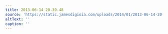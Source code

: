 ```yaml
---
title: 2013-06-14 20.39.48
source: 'https://static.jamesdigioia.com/uploads/2014/01/2013-06-14-20-39-48-scaled.jpg'
altText: ''
caption: ''
---
```


